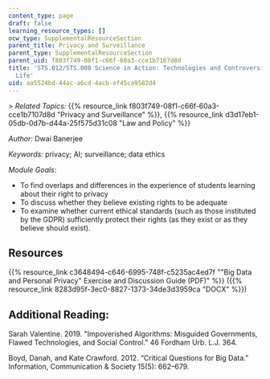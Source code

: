 ```yaml
---
content_type: page
draft: false
learning_resource_types: []
ocw_type: SupplementalResourceSection
parent_title: Privacy and Surveillance
parent_type: SupplementalResourceSection
parent_uid: f803f749-08f1-c66f-60a3-cce1b7107d8d
title: 'STS.012/STS.008 Science in Action: Technologies and Controversies in Everyday
  Life'
uid: aa5524bd-44ac-a6cd-4acb-ef45ca9582d4
---
```

_\> Related Topics:_ {{% resource_link f803f749-08f1-c66f-60a3-cce1b7107d8d "Privacy and Surveillance" %}}, {{% resource_link d3d17eb1-05db-0d7b-d44a-25f575d31c08 "Law and Policy" %}}

_Author:_ Dwai Banerjee

_Keywords:_ privacy; AI; surveillance; data ethics

_Module Goals_:

- To find overlaps and differences in the experience of students learning about their right to privacy
- To discuss whether they believe existing rights to be adequate
- To examine whether current ethical standards (such as those instituted by the GDPR) sufficiently protect their rights (as they exist or as they believe should exist).

## Resources

{{% resource_link c3648494-c646-6995-748f-c5235ac4ed7f "\"Big Data and Personal Privacy\" Exercise and Discussion Guide (PDF)" %}} ({{% resource_link 8283d95f-3ec0-8827-1373-34de3d3959ca "DOCX" %}})

## Additional Reading:

Sarah Valentine. 2019. "Impoverished Algorithms: Misguided Governments, Flawed Technologies, and Social Control." 46 Fordham Urb. L.J. 364.

Boyd, Danah, and Kate Crawford. 2012. “Critical Questions for Big Data.” Information, Communication & Society 15(5): 662–679.